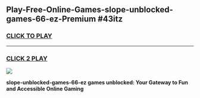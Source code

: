 
## Play-Free-Online-Games-slope-unblocked-games-66-ez-Premium #43itz
<h3>
<a href="https://premium.freeplayer.one?title=slope-unblocked-games-66-ez&ref=8M">CLICK TO PLAY</a></h3>
<hr>

<h3>
<a href="https://premium.freeplayer.one?title=slope-unblocked-games-66-ez&ref=8M">CLICK 2 PLAY</a>
  
</h3>

<a href="https://premium.freeplayer.one?title=slope-unblocked-games-66-ez&ref=8M"><img src="https://clearcache.store/games.png"></a>


**slope-unblocked-games-66-ez games unblocked: Your Gateway to Fun and Accessible Online Gaming**

